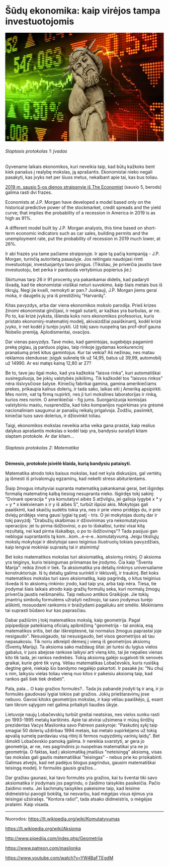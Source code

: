 ﻿# Šūdų ekonomika: kaip virėjos tampa investuotojomis
![alt text](img/sudu-ekonomika-s.jpg "")

###### Slaptasis protokolas 1: Įvadas

Gyvename laikais ekonomikos, kuri neveikia taip, kad būtų kažkoks bent kiek panašus į realybę mokslas, ją aprašantis. Ekonomistai nieko negali pasakyti, kas įvyks net per šiuos metus, nekalbant apie tai, kas bus toliau.

[2019 m. sausio 5-os dienos straipsnyje iš The Economist](https://www.economist.com/finance-and-economics/2019/01/05/what-the-market-turmoil-means-for-2019) (sausio 5, berods) galima rasti dvi frazes.

Economists at J.P. Morgan have developed a model based only on the historical predictive power of the stockmarket, credit spreads and the yield curve; that implies the probability of a recession in America in 2019 is as high as 91%.

A different model built by J.P. Morgan analysts, this time based on short-term economic indicators such as car sales, building permits and the unemployment rate, put the probability of recession in 2019 much lower, at 26%.

Ir abi frazės yra tame pačiame straipsnyje. Ir apie tą pačią kompaniją - J.P. Morgan, turinčią autoritetą pasaulyje. Jos reitingais naudojasi rimti investuotojai, investuojantys tavo pinigus. (Tiksliau, jie priverčia jaustis tave investuotoju, bet perka ir parduoda vertybinius popierius jie.)

Skirtumas tarp 26 ir 91 procentų yra pakankamai didelis, kad padaryti išvadą, kad tie ekonomistai visiškai neturi suvokimo, kaip šiais metais bus iš tikrųjų. Negi jie kvaili, nemokyti ar pan.? Juokauji, J.P. Morgan jiems gerai moka, ir daugelis jų yra iš prestižinių "Harvardų".

Kitas pavyzdys, arba dar viena ekonomikos mokslo parodija. Prieš krizes žinomi ekonomistai ginčijasi, ir negali sutarti, ar kažkas yra burbulas, ar ne. Po to, kai krizė įvyksta, išlenda koks nors ekonomikos profesorius, kuris pristato ekonominį-matematinį modelį, akivaizdžiai paaiškinantį, kodėl krizė įvyko, ir net kodėl ji turėjo įvykti. Už tokį savo nuopelną tas prof-drof gauna Nobelio premiją. Aplodismentai, ovacijos.

Dar vienas pavyzdys. Tave moko, kad gamintojas, sugebėjęs pagaminti prekę pigiau, ją parduos pigiau, taip rinkoje įgydamas konkurencinį pranašumą prieš kitus gamintojus. Kur tai veikia? Aš nežinau, nes matau reklamos stenduose: įsigyk suknelę tik už 14,95, batus už 39,99, automobilį už 14990. Ar esi matęs kainą 12,80 ar 27?

Be to, tave jau ilgai moko, kad yra kažkokia "laisva rinka", kuri automatiškai susireguliuoja, be jokių valstybės įsikišimų. Tik kažkodėl tos "laisvos rinkos" nėra išsivysčiose šalyse. Kiniečių fabrikai gamina, gamina amerikiečiams prekes, prikaupia kalnus dolerių, ir tada sako, laikas eiti į Ameriką apsipirkti. Mes norim, vat tą firmą nupirkti, nes ji turi mokslines laboratorijas ir rinką, kurios mes norim. O amerikiečiai - fig jums. Suorganizuoja komisijas valstybiniu mastu, nusprendžia, kad toks kompanijos nupirkimas yra grėsmė nacionaliniam saugumui ar panašių reikalų prigalvoja. Žodžiu, pasiimkit, kiniečiai tuos savo dolerius, ir džiovinkit toliau.

Taigi, ekonomikos mokslas neveikia arba veika gana prastai, kaip realius dalykus aprašantis mokslas o kodėl taip yra, bandysiu surašyti kitam slaptam protokole. Ar dar kitam...


###### Slaptasis protokolas 2: Matematika

**Dėmesio, protokole įsivėlė klaida, kurią bandysiu pataisyti.**

Matematika atrodo toks baisus mokslas, kad net kyla diskusijos, gal vertėtų ją išmesti iš privalomųjų egzaminų, kad nekelti streso abiturientams.

Šiaip žmogus intuityviai supranta matematiką pakankamai gerai, bet išgirdęs formalią matematinę kalbą tiesiog nesupranta nieko. Išgirdęs tokį sakinį: "Dvinarė operacija * yra komutatyvi aibės S atžvilgiu, jei galioja lygybė x * y = y * x kiekvienam x ir y iš aibės S", turbūt išpūsi akis. Mokytojas gali paaiškinti, kad skaičių sudėtis tokia yra, nes ir prie vieno pridėjęs du, ir prie dviejų pridėjęs vieną gausi lygiai tą patį - tris. O jei mokytojas duotų dar ir tokį pavyzdį: "Drabužių skalbimas ir džiovinimas yra nekomutatyvios operacijos: jei tu pirma išdžiovinsi, o po to išskalbsi, turėsi visai kitą rezultatą, nei kad pirma išskalbęs, o po to išdžiovinęs"? Tada pasijusi gan neblogai suprantantis tą kom...kom...e-e-e...komutatyvumą. Jeigu tiksliųjų mokslų mokytojai ir dėstytojai savo teiginius iliustruotų tokiais pavyzdžiais, kaip lengvai mokiniai suprastų tai ir atsimintų!

Bet koks matematikos mokslas turi aksiomatiką, aksiomų rinkinį. O aksioma yra teiginys, kurio teisingumas priimamas be įrodymo. Čia kaip "Šventa Marija": reikia žinoti ir tiek. Ta aksiomatika yra detalių rinkinys universaliame konstruktoriuje. Iš tų detalių galima surinkti ir lėktuvėlį, ir traukinį. Bet koks matematikos mokslas turi savo aksiomatiką, kaip pagrindą, o kitus teiginius išveda iš to aksiomų rinkinio: įrodo, kad taip yra, arba taip nėra. Tiesa, tie įrodymai šiais laikais atrodo kaip gražių formulių seka, kuri normalų žmogų priverčia jaustis neišmanėliu. Taip nebuvo antikos Graikijoje. Jie tokių įmantrių simbolių formulėms užrašyti nežinojo, tai savo įrodymus turėjo aiškinti, mosuodami rankomis ir braižydami pagaliuku ant smėlio. Mokiniams tai suprasti būdavo kur kas paprasčiau. 

Dabar pažiūrim į tokį matematikos mokslą, kaip geometrija. Pagal pipipedijoje pateikiamą oficialų apibrėžimą "geometrija - tai anokia, esą matematikos sritis, bet dar iškreiptesnė, tai normalus žmogus paprastai joje nesigaudo". Nesusigaudo, tai nesusigaudo, bet visos geometrijos aš tau nepasakosiu. Tik noriu atkreipti dėmesį į vieną iš geometrijos aksiomų (Šventų Marijų). Ta aksioma sako maždaug šitai: jei turėsi du lygius vielos gabalus, ir juos abejose rankose laikysi arti vieną kito, tai jie nepalies vienas kito tik tada, jei rankos nedrebės. Tokią aksiomą galėjo sugalvoti tik senovės graikai, kurie gėrė tik vyną. Vėliau matematikas Lobačevskis, kuris rusišką degtinę gėrė, niekaip šio bandymo negalėjo pakartoti. Ir pasakė jis: "Nu chuj s nim, laikysiu vielas toliau vieną nuo kitos ir pakeisiu aksiomą taip, kad rankos gali šiek tiek drebėti".

Pala, pala... O kaip gražios formulės?.. Tada jis pabandė įrodyti tą ir aną, ir jo formulės gaudovasi lygiai tokios pat gražios. Jokių prieštaravimų jose nebuvo. Gavosi kitoks geometrijos mokslas, ir kaip vėliau paaiškėjo, jį, esant tam tikrom sąlygom net galima pritaikyti liaudies ūkyje.

Lietuvoje naujų Lobačevskių turbūt greitai neatsiras, nes vielos sunku rasti po 1993-1995 metalų karštinės. Apie tai atvirai užsimena ir mūsų širdžių prezidentas Vacys Maslionka savo Patreon paskyroje: "Paskutinį sykį taip smagiai 50 dolerių uždirbau 1994 metais, kai metalo supirkėjams už tokią  apvalią sumelę pardaviau visą ritinį iš fermos nupyzdintų varinių laidų". Bet išmokti Lobačevskio pamoką galima. Ir nereikia svarstyti, ar gera jo geometrija, ar ne, nes pagrindinis jo nuopelnas matematikai yra ne jo geometrija. O faktas, kad į aksiomatiką įmaišius "neteisingą" aksiomą, visas tas mokslas gali gautis matematiškai "teisingas" - nebus prie ko prisikabinti. Galimas atvejis, kad net padėjus blogus pagrindus, gausim matematiškai teisingą modelį. Ir formulės gausis gražios...

Dar gražiau gaunasi, kai tavo formulės yra gražios, kai tu šventai tiki savo aksiomatika ir įrodymais jos pagrindu, o žaidimo taisyklės pasikeičia. Pačio žaidimo metu. Jei šachmatų taisykles pakeisime taip, kad leisime didmeistriui pavogti bokštą, tai nesvarbu, kad mėgėjas visus ėjimus yra teisingai užsirašęs. "Kontora rašo!", tada atsako didmeistris, o mėgėjas pralaimi. Kaip visada.

----
Nuorodos:
https://lt.wikipedia.org/wiki/Komutatyvumas

https://lt.wikipedia.org/wiki/Aksioma

http://www.pipedija.com/index.php/Geometrija

https://www.patreon.com/maslionka

https://www.youtube.com/watch?v=YW4BaFTEgdM